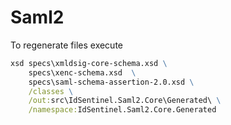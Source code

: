 # Saml2

To regenerate files execute

```cmd
xsd specs\xmldsig-core-schema.xsd \
	specs\xenc-schema.xsd  \
	specs\saml-schema-assertion-2.0.xsd \
	/classes \
	/out:src\IdSentinel.Saml2.Core\Generated\ \
	/namespace:IdSentinel.Saml2.Core.Generated
```